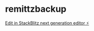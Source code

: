 # remittzbackup

[Edit in StackBlitz next generation editor ⚡️](https://stackblitz.com/~/github.com/mmpavao/remittzbackup)